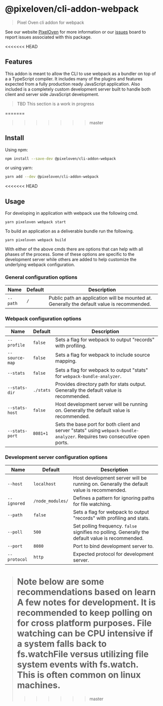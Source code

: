 # @pixeloven/cli-addon-webpack

> Pixel Oven cli addon for webpack

See our website [PixelOven](https://www.pixeloven.com/) for more information or our [issues](https://github.com/pixeloven/pixeloven/issues) board to report issues associated with this package.

<<<<<<< HEAD

## Features

This addon is meant to allow the CLI to use webpack as a bundler on top of a a TypeScript compiler. It includes many of the plugins and features expected from a fully production ready JavaScript application. Also included is a completely custom development server built to handle both client and server side JavaScript development.

> TBD This section is a work in progress

=======

> > > > > > > master

## Install

Using npm:

```sh
npm install --save-dev @pixeloven/cli-addon-webpack
```

or using yarn:

```sh
yarn add --dev @pixeloven/cli-addon-webpack
```

<<<<<<< HEAD

## Usage

For developing in application with webpack use the following cmd.

```
yarn pixeloven webpack start
```

To build an application as a deliverable bundle run the following.

```
yarn pixeloven webpack build
```

With either of the above cmds there are options that can help with all phases of the process. Some of these options are specific to the development server while others are added to help customize the underlying webpack configuration.

### General configuration options

| Name     | Default | Description                                                                                |
| -------- | ------- | ------------------------------------------------------------------------------------------ |
| `--path` | `/`     | Public path an application will be mounted at. Generally the default value is recommended. |

### Webpack configuration options

| Name           | Default   | Description                                                                                                                 |
| -------------- | --------- | --------------------------------------------------------------------------------------------------------------------------- |
| `--profile`    | `false`   | Sets a flag for webpack to output "records" with profiling.                                                                 |
| `--source-map` | `false`   | Sets a flag for webpack to include source mapping.                                                                          |
| `--stats`      | `false`   | Sets a flag for webpack to output "stats" for `webpack-bundle-analyzer`.                                                    |
| `--stats-dir`  | `./stats` | Provides directory path for stats output. Generally the default value is recommended.                                       |
| `--stats-host` | `false`   | Host development server will be running on. Generally the default value is recommended.                                     |
| `--stats-port` | `8081+1`  | Sets the base port for both client and server "stats" using `webpack-bundle-analyzer`. Requires two consecutive open ports. |

### Development server configuration options

| Name         | Default          | Description                                                                                      |
| ------------ | ---------------- | ------------------------------------------------------------------------------------------------ |
| `--host`     | `localhost`      | Host development server will be running on. Generally the default value is recommended.          |
| `--ignored`  | `/node_modules/` | Defines a pattern for ignoring paths for file watching.                                          |
| `--path`     | `false`          | Sets a flag for webpack to output "records" with profiling and stats.                            |
| `--poll`     | `500`            | Set polling frequency. `false` signifies no polling. Generally the default value is recommended. |
| `--port`     | `8080`           | Port to bind development server to.                                                              |
| `--protocol` | `http`           | Expected protocol for development server.                                                        |

> Note below are some recommendations based on learn A few notes for development.
> It is recommended to keep polling on for cross platform purposes. File watching can be CPU intensive if a system falls back to fs.watchFile versus utilizing file system events with fs.watch. This is often common on linux machines.
> =======
>
> > > > > > > master
